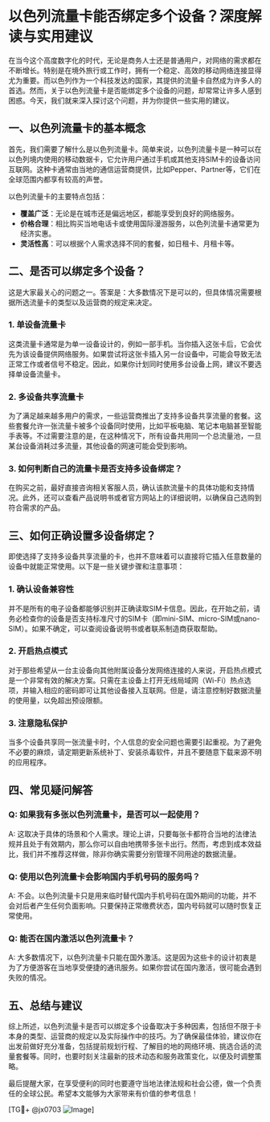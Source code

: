 # 以色列流量卡能否绑定多个设备？深度解读与实用建议

在当今这个高度数字化的时代，无论是商务人士还是普通用户，对网络的需求都在不断增长。特别是在境外旅行或工作时，拥有一个稳定、高效的移动网络连接显得尤为重要。而以色列作为一个科技发达的国家，其提供的流量卡自然成为许多人的首选。然而，关于以色列流量卡是否能绑定多个设备的问题，却常常让许多人感到困惑。今天，我们就来深入探讨这个问题，并为你提供一些实用的建议。

## 一、以色列流量卡的基本概念

首先，我们需要了解什么是以色列流量卡。简单来说，以色列流量卡是一种可以在以色列境内使用的移动数据卡，它允许用户通过手机或其他支持SIM卡的设备访问互联网。这种卡通常由当地的通信运营商提供，比如Pepper、Partner等，它们在全球范围内都享有较高的声誉。

以色列流量卡的主要特点包括：
- **覆盖广泛**：无论是在城市还是偏远地区，都能享受到良好的网络服务。
- **价格合理**：相比购买当地电话卡或使用国际漫游服务，以色列流量卡通常更为经济实惠。
- **灵活性高**：可以根据个人需求选择不同的套餐，如日租卡、月租卡等。

## 二、是否可以绑定多个设备？

这是大家最关心的问题之一。答案是：大多数情况下是可以的，但具体情况需要根据所选流量卡的类型以及运营商的规定来决定。

### 1. 单设备流量卡
这类流量卡通常是为单一设备设计的，例如一部手机。当你插入这张卡后，它会优先为该设备提供网络服务。如果尝试将这张卡插入另一台设备中，可能会导致无法正常工作或者信号不稳定。因此，如果你计划同时使用多台设备上网，建议不要选择单设备流量卡。

### 2. 多设备共享流量卡
为了满足越来越多用户的需求，一些运营商推出了支持多设备共享流量的套餐。这些套餐允许一张流量卡被多个设备同时使用，比如平板电脑、笔记本电脑甚至智能手表等。不过需要注意的是，在这种情况下，所有设备共用同一个总流量池，一旦某台设备消耗过多流量，其他设备的网速可能会受到影响。

### 3. 如何判断自己的流量卡是否支持多设备绑定？
在购买之前，最好直接咨询相关客服人员，确认该款流量卡的具体功能和支持情况。此外，还可以查看产品说明书或者官方网站上的详细说明，以确保自己选购到符合需求的产品。

## 三、如何正确设置多设备绑定？

即使选择了支持多设备共享流量的卡，也并不意味着可以直接将它插入任意数量的设备中就能正常使用。以下是一些关键步骤和注意事项：

### 1. 确认设备兼容性
并不是所有的电子设备都能够识别并正确读取SIM卡信息。因此，在开始之前，请务必检查你的设备是否支持标准尺寸的SIM卡（即mini-SIM、micro-SIM或nano-SIM）。如果不确定，可以查阅设备说明书或者联系制造商获取帮助。

### 2. 开启热点模式
对于那些希望从一台主设备向其他附属设备分发网络连接的人来说，开启热点模式是一个非常有效的解决方案。只需在主设备上打开无线局域网（Wi-Fi）热点选项，并输入相应的密码即可让其他设备接入互联网。但是，请注意控制好数据流量的使用量，以免超出预设限额。

### 3. 注意隐私保护
当多个设备共享同一张流量卡时，个人信息的安全问题也需要引起重视。为了避免不必要的麻烦，请定期更新系统补丁、安装杀毒软件，并且不要随意下载来源不明的应用程序。

## 四、常见疑问解答

### Q: 如果我有多张以色列流量卡，是否可以一起使用？
A: 这取决于具体的场景和个人需求。理论上讲，只要每张卡都符合当地的法律法规并且处于有效期内，那么你可以自由地携带多张卡出行。然而，考虑到成本效益比，我们并不推荐这样做，除非你确实需要分别管理不同用途的数据流量。

### Q: 使用以色列流量卡会影响国内手机号码的服务吗？
A: 不会。以色列流量卡只是用来临时替代国内手机号码在国外期间的功能，并不会对后者产生任何负面影响。只要保持正常缴费状态，国内号码就可以随时恢复正常使用。

### Q: 能否在国内激活以色列流量卡？
A: 大多数情况下，以色列流量卡只能在国外激活。这是因为这些卡的设计初衷是为了方便游客在当地享受便捷的通讯服务。如果你尝试在国内激活，很可能会遇到失败的情况。

## 五、总结与建议

综上所述，以色列流量卡是否可以绑定多个设备取决于多种因素，包括但不限于卡本身的类型、运营商的规定以及实际操作中的技巧。为了确保最佳体验，建议你在出发前做好充分准备，包括提前规划行程、了解目的地的网络环境、挑选合适的流量套餐等。同时，也要时刻关注最新的技术动态和服务政策变化，以便及时调整策略。

最后提醒大家，在享受便利的同时也要遵守当地法律法规和社会公德，做一个负责任的全球公民。希望本文能够为大家带来有价值的参考信息！

[TG💪+ @jx0703 ![Image](https://github.com/user-attachments/assets/dbca1d08-cadb-493c-b0ec-ad6f7a83f270)]